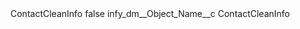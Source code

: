 <?xml version="1.0" encoding="UTF-8"?>
<CustomMetadata xmlns="http://soap.sforce.com/2006/04/metadata" xmlns:xsi="http://www.w3.org/2001/XMLSchema-instance" xmlns:xsd="http://www.w3.org/2001/XMLSchema">
    <label>ContactCleanInfo</label>
    <protected>false</protected>
    <values>
        <field>infy_dm__Object_Name__c</field>
        <value xsi:type="xsd:string">ContactCleanInfo</value>
    </values>
</CustomMetadata>
